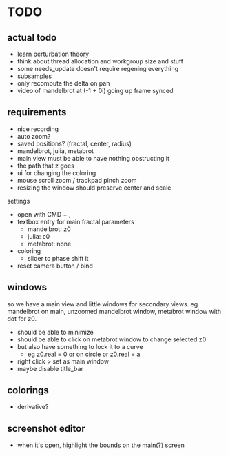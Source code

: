 # TODO

## actual todo

- learn perturbation theory
- think about thread allocation and workgroup size and stuff
- some needs_update doesn't require regening everything
- subsamples
- only recompute the delta on pan
- video of mandelbrot at (-1 + 0i) going up frame synced

## requirements

- nice recording
- auto zoom?
- saved positions? (fractal, center, radius)
- mandelbrot, julia, metabrot
- main view must be able to have nothing obstructing it
- the path that z goes
- ui for changing the coloring
- mouse scroll zoom / trackpad pinch zoom
- resizing the window should preserve center and scale

settings

- open with CMD + ,
- textbox entry for main fractal parameters
    - mandelbrot: z0
    - julia: c0
    - metabrot: none
- coloring
    - slider to phase shift it
- reset camera button / bind

## windows

so we have a main view and little windows for secondary views.
eg mandelbrot on main, unzoomed mandelbrot window, metabrot window with dot for z0.

- should be able to minimize
- should be able to click on metabrot window to change selected z0
- but also have something to lock it to a curve
    - eg z0.real = 0 or on circle or z0.real = a
- right click > set as main window
- maybe disable title_bar

## colorings

- derivative?

## screenshot editor

- when it's open, highlight the bounds on the main(?) screen

